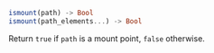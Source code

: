 ```julia
ismount(path) -> Bool
ismount(path_elements...) -> Bool
```

Return `true` if `path` is a mount point, `false` otherwise.
